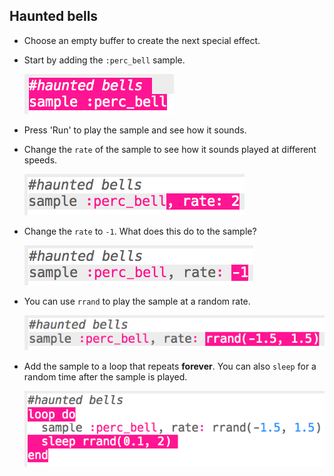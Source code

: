 ## Haunted bells

+ Choose an empty buffer to create the next special effect.

+ Start by adding the `:perc_bell` sample.
    
    ![ảnh chụp màn hình](images/effects-bells-sample.png)

+ Press 'Run' to play the sample and see how it sounds.

+ Change the `rate` of the sample to see how it sounds played at different speeds.
    
    ![ảnh chụp màn hình](images/effects-bells-rate-high.png)

+ Change the `rate` to `-1`. What does this do to the sample?
    
    ![ảnh chụp màn hình](images/effects-bells-rate-negative.png)

+ You can use `rrand` to play the sample at a random rate.
    
    ![ảnh chụp màn hình](images/effects-bells-rate-random.png)

+ Add the sample to a loop that repeats **forever**. You can also `sleep` for a random time after the sample is played.
    
    ![ảnh chụp màn hình](images/effects-bells-repeat-random.png)